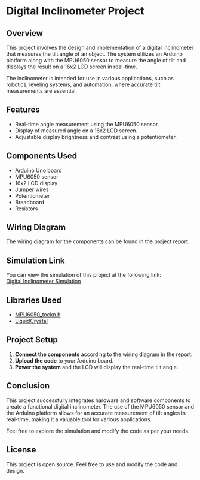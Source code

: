 # Digital Inclinometer Project

## Overview
This project involves the design and implementation of a digital inclinometer that measures the tilt angle of an object. The system utilizes an Arduino platform along with the MPU6050 sensor to measure the angle of tilt and displays the result on a 16x2 LCD screen in real-time.

The inclinometer is intended for use in various applications, such as robotics, leveling systems, and automation, where accurate tilt measurements are essential.

## Features
- Real-time angle measurement using the MPU6050 sensor.
- Display of measured angle on a 16x2 LCD screen.
- Adjustable display brightness and contrast using a potentiometer.

## Components Used
- Arduino Uno board
- MPU6050 sensor
- 16x2 LCD display
- Jumper wires
- Potentiometer
- Breadboard
- Resistors

## Wiring Diagram
The wiring diagram for the components can be found in the project report.

## Simulation Link
You can view the simulation of this project at the following link:  
[Digital Inclinometer Simulation](https://wokwi.com/projects/417453145151233025)

## Libraries Used
- [MPU6050_tockn.h](https://github.com/Tockn/MPU6050)
- [LiquidCrystal](https://www.arduino.cc/en/Reference/LiquidCrystal)

## Project Setup
1. **Connect the components** according to the wiring diagram in the report.
2. **Upload the code** to your Arduino board.
3. **Power the system** and the LCD will display the real-time tilt angle.

## Conclusion
This project successfully integrates hardware and software components to create a functional digital inclinometer. The use of the MPU6050 sensor and the Arduino platform allows for an accurate measurement of tilt angles in real-time, making it a valuable tool for various applications.

Feel free to explore the simulation and modify the code as per your needs.

## License
This project is open source. Feel free to use and modify the code and design.
